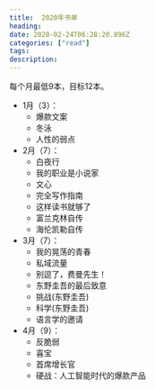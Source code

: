 ```yaml
---
title:  2020年书单
heading: 
date: 2020-02-24T06:28:20.896Z
categories: ["read"]
tags: 
description: 
---
```


每个月最低9本，目标12本。

- 1月（3）：
    - 爆款文案
    - 冬泳
    - 人性的弱点
- 2月（7）：
    - 白夜行
    - 我的职业是小说家
    - 文心
    - 完全写作指南
    - 这样读书就够了
    - 富兰克林自传
    - 海伦凯勒自传
- 3月（7）：
    - 我的晃荡的青春
    - 私域流量
    - 别逗了，费曼先生！
    - 东野圭吾的最后致意
    - 挑战(东野圭吾)
    - 科学(东野圭吾)
    - 语言学的邀请
- 4月（9）：
    - 反脆弱 
    - 喜宝
    - 首席增长官
    - 硬战：人工智能时代的爆款产品


